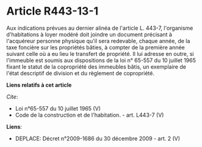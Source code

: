 # Article R443-13-1

Aux indications prévues au dernier alinéa de l'article L. 443-7, l'organisme d'habitations à loyer modéré doit joindre un
document précisant à l'acquéreur personne physique qu'il sera redevable, chaque année, de la taxe foncière sur les propriétés
bâties, à compter de la première année suivant celle où a eu lieu le transfert de propriété. Il lui adresse en outre, si
l'immeuble est soumis aux dispositions de la loi n° 65-557 du 10 juillet 1965 fixant le statut de la copropriété des
immeubles bâtis, un exemplaire de l'état descriptif de division et du règlement de copropriété.

**Liens relatifs à cet article**

_Cite_:

  - Loi n°65-557 du 10 juillet 1965 (V)
  - Code de la construction et de l'habitation. - art. L443-7 (V)

**Liens**:

  - DEPLACE: Décret n°2009-1686 du 30 décembre 2009 - art. 2 (V)
